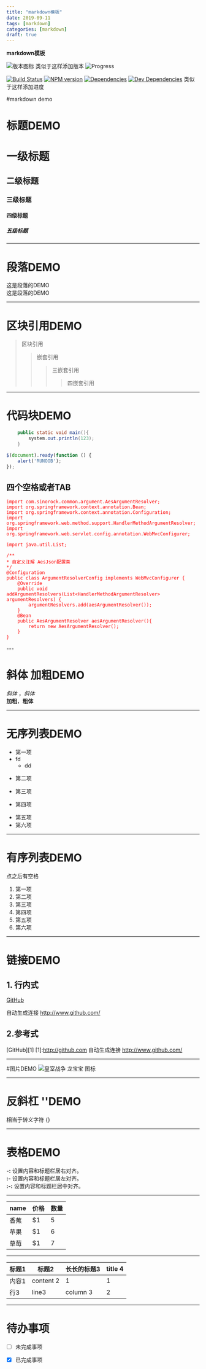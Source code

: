 ```yaml
---
title: "markdown模板"
date: 2019-09-11
tags: [markdown]
categories: [markdown]
draft: true
---
```


**markdown模板**

![版本图标](https://img.shields.io/github/release/wildfirechat/server)
类似于这样添加版本
![Progress](http://progressed.io/bar/10)

[ ![Build Status](https://travis-ci.org/f/wolves.svg?branch=master)](https://travis-ci.org/f/wolves)
[ ![NPM version](https://badge.fury.io/js/wolves.svg)](http://badge.fury.io/js/wolves)
[ ![Dependencies](https://david-dm.org/f/wolves/status.svg)](https://david-dm.org/f/wolves#info=dependencies&view=table)
[ ![Dev Dependencies](https://david-dm.org/f/wolves/dev-status.svg)](https://david-dm.org/f/wolves#info=devDependencies&view=table)
类似于这样添加进度
<!--more-->
#markdown demo
# 标题DEMO
# 一级标题
## 二级标题
### 三级标题
#### 四级标题
##### 五级标题

---
# 段落DEMO
这是段落的DEMO  
这是段落的DEMO
  
---
# 区块引用DEMO
> 区块引用
> > 嵌套引用
> > >三嵌套引用
> > > > 四嵌套引用

---
# 代码块DEMO
```java
    public static void main(){
	    system.out.println(123);
    }
```

```javascript
$(document).ready(function () {
    alert('RUNOOB');
});
```

## 四个空格或者TAB
<font color="red">

    import com.sinorock.common.argument.AesArgumentResolver;
    import org.springframework.context.annotation.Bean;
	import org.springframework.context.annotation.Configuration;
	import org.springframework.web.method.support.HandlerMethodArgumentResolver;
	import org.springframework.web.servlet.config.annotation.WebMvcConfigurer;

	import java.util.List;

	/**
 	* 自定义注解 AesJson配置类
 	*/
	@Configuration
	public class ArgumentResolverConfig implements WebMvcConfigurer {
    	@Override
    	public void addArgumentResolvers(List<HandlerMethodArgumentResolver> argumentResolvers)	{
        	argumentResolvers.add(aesArgumentResolver());
    	}
    	@Bean
    	public AesArgumentResolver aesArgumentResolver(){
    	    return new AesArgumentResolver();
    	}
	}
</font>
---

# 斜体 加粗DEMO
*斜体* ，_斜体_  
**加粗**，__粗体__  

----
# 无序列表DEMO
- 第一项
 - fd
     - dd
+   第二项
-   第三项
+   第四项
-   第五项
-   第六项

---
# 有序列表DEMO
点之后有空格

1. 第一项
2. 第二项
3. 第三项
4. 第四项
5. 第五项
6. 第六项

---
# 链接DEMO
## 1. 行内式
[GitHub](http://github.com)

自动生成连接  <http://www.github.com/>
## 2.参考式
[GitHub][1]
[1]:http://github.com
自动生成连接  <http://www.github.com/>

---
#图片DEMO
![皇室战争 龙宝宝 图标](https://cdn.statsroyale.com/images/cards/full/baby_dragon.png "皇室战争 龙宝宝")

---

# 反斜杠 ''DEMO
相当于转义字符 \{\}

---
# 表格DEMO
**-:**  设置内容和标题栏居右对齐。  
**:-**  设置内容和标题栏居左对齐。  
**:-:** 设置内容和标题栏居中对齐。


---

| name  | 价格 | 数量 |
|---|---|---|
|香蕉 | $1 | 5 |
| 苹果 | $1 | 6 |
| 草莓 | $1 | 7 |

---

| 标题1 | 标题2   | 长长的标题3 | title 4 |
| ----- | --------- | ----------- | ------- |
| 内容1 | content 2 | 1           |  1       |
| 行3  | line3     | column 3    |     2    |

---
# 待办事项
-	[ ] 未完成事项


-	[x] 已完成事项